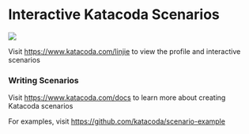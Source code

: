 # Interactive Katacoda Scenarios

[![](http://shields.katacoda.com/katacoda/linjie/count.svg)](https://www.katacoda.com/linjie "Get your profile on Katacoda.com")

Visit https://www.katacoda.com/linjie to view the profile and interactive scenarios

### Writing Scenarios
Visit https://www.katacoda.com/docs to learn more about creating Katacoda scenarios

For examples, visit https://github.com/katacoda/scenario-example
